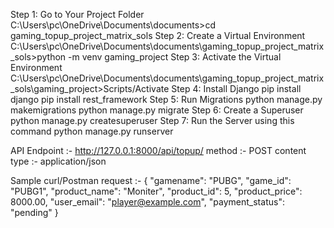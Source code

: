 Step 1: Go to Your Project Folder
	C:\Users\pc\OneDrive\Documents\documents>cd gaming_topup_project_matrix_sols
Step 2: Create a Virtual Environment
	C:\Users\pc\OneDrive\Documents\documents\gaming_topup_project_matrix_sols>python -m venv gaming_project
Step 3: Activate the Virtual Environment
	C:\Users\pc\OneDrive\Documents\documents\gaming_topup_project_matrix_sols\gaming_project>Scripts/Activate
Step 4: Install Django
	pip install django
 pip install rest_framework
Step 5: Run Migrations
	python manage.py makemigrations
	python manage.py migrate
Step 6: Create a Superuser
	python manage.py createsuperuser
Step 7: Run the Server using this command
	python manage.py runserver

API Endpoint :- http://127.0.0.1:8000/api/topup/         method :- POST  content type :- application/json

Sample curl/Postman request :- {
                                  "gamename": "PUBG",
                                  "game_id": "PUBG1",
                                  "product_name": "Moniter",
                                  "product_id": 5,
                                  "product_price": 8000.00,
                                  "user_email": "player@example.com",
                                  "payment_status": "pending"
                                }



